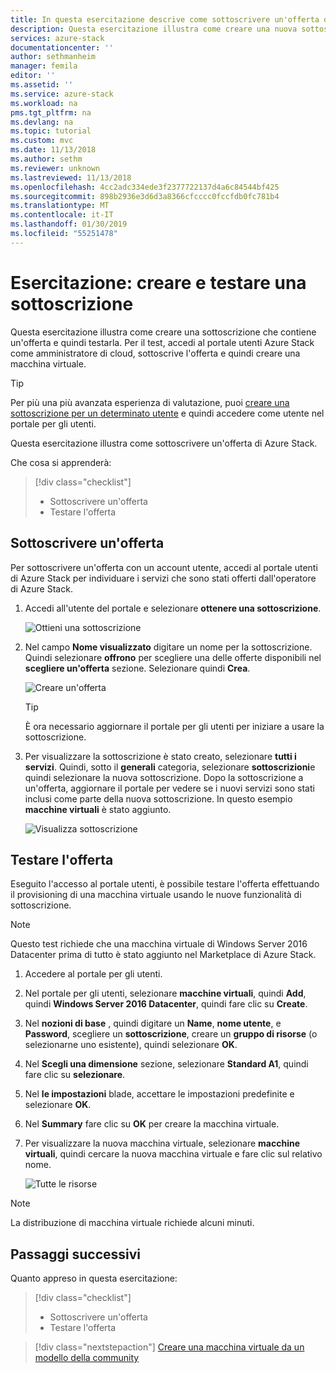 ```yaml
---
title: In questa esercitazione descrive come sottoscrivere un'offerta di Azure Stack | Microsoft Docs
description: Questa esercitazione illustra come creare una nuova sottoscrizione a servizi di Azure Stack e testare l'offerta tramite la creazione di una macchina virtuale di test.
services: azure-stack
documentationcenter: ''
author: sethmanheim
manager: femila
editor: ''
ms.assetid: ''
ms.service: azure-stack
ms.workload: na
pms.tgt_pltfrm: na
ms.devlang: na
ms.topic: tutorial
ms.custom: mvc
ms.date: 11/13/2018
ms.author: sethm
ms.reviewer: unknown
ms.lastreviewed: 11/13/2018
ms.openlocfilehash: 4cc2adc334ede3f2377722137d4a6c84544bf425
ms.sourcegitcommit: 898b2936e3d6d3a8366cfcccc0fccfdb0fc781b4
ms.translationtype: MT
ms.contentlocale: it-IT
ms.lasthandoff: 01/30/2019
ms.locfileid: "55251478"
---
```

# <a name="tutorial-create-and-test-a-subscription"></a>Esercitazione: creare e testare una sottoscrizione

Questa esercitazione illustra come creare una sottoscrizione che contiene un'offerta e quindi testarla. Per il test, accedi al portale utenti Azure Stack come amministratore di cloud, sottoscrive l'offerta e quindi creare una macchina virtuale.

> [!TIP]
> Per più una più avanzata esperienza di valutazione, puoi [creare una sottoscrizione per un determinato utente](../azure-stack-subscribe-plan-provision-vm.md#create-a-subscription-as-a-cloud-operator) e quindi accedere come utente nel portale per gli utenti. 

Questa esercitazione illustra come sottoscrivere un'offerta di Azure Stack.

Che cosa si apprenderà:

> [!div class="checklist"]
> * Sottoscrivere un'offerta 
> * Testare l'offerta

## <a name="subscribe-to-an-offer"></a>Sottoscrivere un'offerta

Per sottoscrivere un'offerta con un account utente, accedi al portale utenti di Azure Stack per individuare i servizi che sono stati offerti dall'operatore di Azure Stack.

1. Accedi all'utente del portale e selezionare **ottenere una sottoscrizione**.

   ![Ottieni una sottoscrizione](media/azure-stack-subscribe-services/get-subscription.png)

2. Nel campo **Nome visualizzato** digitare un nome per la sottoscrizione. Quindi selezionare **offrono** per scegliere una delle offerte disponibili nel **scegliere un'offerta** sezione. Selezionare quindi **Crea**.

   ![Creare un'offerta](media/azure-stack-subscribe-services/create-subscription.png)

   > [!TIP]
   > È ora necessario aggiornare il portale per gli utenti per iniziare a usare la sottoscrizione.

3. Per visualizzare la sottoscrizione è stato creato, selezionare **tutti i servizi**. Quindi, sotto il **generali** categoria, selezionare **sottoscrizioni**e quindi selezionare la nuova sottoscrizione. Dopo la sottoscrizione a un'offerta, aggiornare il portale per vedere se i nuovi servizi sono stati inclusi come parte della nuova sottoscrizione. In questo esempio **macchine virtuali** è stato aggiunto.

   ![Visualizza sottoscrizione](media/azure-stack-subscribe-services/view-subscription.png)

## <a name="test-the-offer"></a>Testare l'offerta

Eseguito l'accesso al portale utenti, è possibile testare l'offerta effettuando il provisioning di una macchina virtuale usando le nuove funzionalità di sottoscrizione. 

> [!NOTE]
> Questo test richiede che una macchina virtuale di Windows Server 2016 Datacenter prima di tutto è stato aggiunto nel Marketplace di Azure Stack. 

1. Accedere al portale per gli utenti.

2. Nel portale per gli utenti, selezionare **macchine virtuali**, quindi **Add**, quindi **Windows Server 2016 Datacenter**, quindi fare clic su **Create**.

3. Nel **nozioni di base** , quindi digitare un **Name**, **nome utente**, e **Password**, scegliere un **sottoscrizione**, creare un **gruppo di risorse** (o selezionarne uno esistente), quindi selezionare **OK**.

4. Nel **Scegli una dimensione** sezione, selezionare **Standard A1**, quindi fare clic su **selezionare**.  

5. Nel **le impostazioni** blade, accettare le impostazioni predefinite e selezionare **OK**.

6. Nel **Summary** fare clic su **OK** per creare la macchina virtuale.  

7. Per visualizzare la nuova macchina virtuale, selezionare **macchine virtuali**, quindi cercare la nuova macchina virtuale e fare clic sul relativo nome.

    ![Tutte le risorse](media/azure-stack-subscribe-services/view-vm.png)

> [!NOTE]
> La distribuzione di macchina virtuale richiede alcuni minuti.


## <a name="next-steps"></a>Passaggi successivi

Quanto appreso in questa esercitazione:

> [!div class="checklist"]
> * Sottoscrivere un'offerta 
> * Testare l'offerta


> [!div class="nextstepaction"]
> [Creare una macchina virtuale da un modello della community](azure-stack-create-vm-template.md)